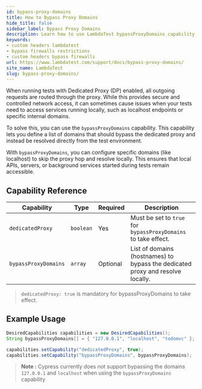 ```yaml
---
id: bypass-proxy-domains
title: How to Bypass Proxy Domains
hide_title: false
sidebar_label: Bypass Proxy Domains
description: Learn how to use LambdaTest bypassProxyDomains capability to specify domains that should bypass the dedicated proxy.
keywords:
- custom headers lambdatest
- bypass firewalls restrictions
- custom headers bypass firewalls
url: https://www.lambdatest.com/support/docs/bypass-proxy-domains/
site_name: LambdaTest
slug: bypass-proxy-domains/
---
```


<script type="application/ld+json"
  dangerouslySetInnerHTML={{ __html: JSON.stringify({
    "@context": "https://schema.org",
    "@type": "BreadcrumbList",
    "itemListElement": [
      {
        "@type": "ListItem",
        "position": 1,
        "name": "Home",
        "item": "https://www.lambdatest.com"
      },
      {
        "@type": "ListItem",
        "position": 2,
        "name": "Support",
        "item": "https://www.lambdatest.com/support/docs/"
      },
      {
        "@type": "ListItem",
        "position": 3,
        "name": "Bypass Proxy Domains",
        "item": "https://www.lambdatest.com/support/docs/bypass-proxy-domains/"
      }
    ]})
  }}>
</script>

When running tests with Dedicated Proxy (DP) enabled, all outgoing requests are routed through the proxy. While this provides secure and controlled network access, it can sometimes cause issues when your tests need to access services running locally, such as localhost endpoints or specific internal domains.

To solve this, you can use the `bypassProxyDomains` capability. This capability lets you define a list of domains that should bypass the dedicated proxy and instead be resolved directly from the test environment.

With `bypassProxyDomains`, you can configure specific domains (like localhost) to skip the proxy hop and resolve locally. This ensures that local APIs, servers, or background services started during tests remain accessible.

## Capability Reference

| Capability           | Type      | Required | Description                                                                    |
| -------------------- | --------- | -------- | ------------------------------------------------------------------------------ |
| `dedicatedProxy`     | `boolean` | Yes      | Must be set to `true` for `bypassProxyDomains` to take effect.                 |
| `bypassProxyDomains` | `array`   | Optional | List of domains (hostnames) to bypass the dedicated proxy and resolve locally. |

> `dedicatedProxy: true` is mandatory for bypassProxyDomains to take effect.

## Example Usage

```java title="test1.java"
DesiredCapabilities capabilities = new DesiredCapabilities();
String bypassProxyDomains[] = { "127.0.0.1", "localhost", "todomvc" };

capabilities.setCapability("dedicatedProxy", true);
capabilities.setCapability("bypassProxyDomains", bypassProxyDomains);
```

> **Note :** Cypress currently does not support bypassing the domains `127.0.0.1` and `localhost` when using the `bypassProxyDomains` capability